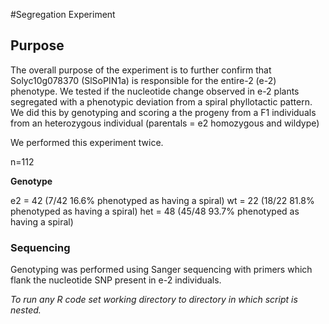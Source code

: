 #Segregation Experiment

## Purpose

The overall purpose of the experiment is to further confirm that Solyc10g078370 (SlSoPIN1a) is responsible for the entire-2 (e-2) phenotype. We tested if the nucleotide change observed in e-2 plants segregated with a phenotypic deviation from a spiral phyllotactic pattern. We did this by genotyping and scoring a the progeny from a F1 individuals from an heterozygous individual (parentals = e2 homozygous and wildype)

We performed this experiment twice.  

n=112

**Genotype**

e2 = 42 (7/42 16.6% phenotyped as having a spiral)
wt = 22 (18/22 81.8% phenotyped as having a spiral)
het = 48 (45/48 93.7% phenotyped as having a spiral)

### Sequencing

Genotyping was performed using Sanger sequencing with primers which flank the nucleotide SNP present in e-2 individuals. 

*To run any R code set working directory to directory in which script is nested.*







